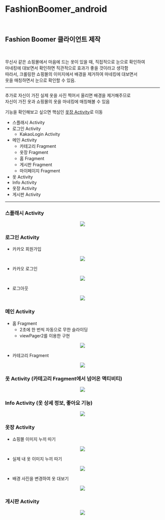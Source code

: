 # FashionBoomer_android

<br>

## Fashion Boomer 클라이언트 제작

<br>

무신사 같은 쇼핑몰에서 마음에 드는 옷이 있을 때, 직접적으로 눈으로 확인하여 <br>
마네킹에 대보면서 확인하면 직관적으로 효과가 좋을 것이라고 생각함 <br>
따라서, 크롤링한 쇼핑몰의 이미지에서 배경을 제거하여 마네킹에 대보면서 <br>
옷을 매칭하면서 눈으로 확인할 수 있음. <br>

<hr>

추가로 자신이 가진 실제 옷을 사진 찍어서 올리면 배경을 제거해주므로 <br>
자신이 가진 옷과 쇼핑몰의 옷을 마네킹에 매칭해볼 수 있음 <br>

기능을 확인해보고 싶으면 핵심인 [옷장 Activity](#옷장-activity)로 이동

- 스플래시 Activity
- 로그인 Activity
  - KakaoLogin Activity
- 메인 Activity
  - 카테고리 Fragment
  - 옷장 Fragment
  - 홈 Fragment
  - 게시판 Fragment
  - 마이페이지 Fragment
- 옷 Activity
- Info Activity
- 옷장 Activity
- 게시판 Activity

<hr>

### 스플래시 Activity

<p align="center"><img src="https://user-images.githubusercontent.com/87688023/202463594-38a28015-b26f-42fc-9f89-40d4f420c46a.gif"></img></p>

### 로그인 Activity

- 카카오 회원가입

<p align="center"><img src="https://user-images.githubusercontent.com/87688023/202487901-2e698daa-5016-412c-a442-8311b978df6c.gif"></img></p>

- 카카오 로그인

<p align="center"><img src="https://user-images.githubusercontent.com/87688023/202487462-1903fec4-725a-4121-9ab1-f47a02216566.gif"></img></p>

- 로그아웃

<p align="center"><img src="https://user-images.githubusercontent.com/87688023/202488039-fde7703e-633a-492a-8357-47bffa50500c.gif"></img></p>

### 메인 Activity

- 홈 Fragment
  - 2초에 한 번씩 자동으로 무한 슬라이딩
  - viewPager2를 이용한 구현

<p align="center"><img src="https://user-images.githubusercontent.com/87688023/202488301-7916acc2-8cae-4512-89f0-1c76f574163f.gif"></img></p>

- 카테고리 Fragment

<p align="center"><img src="https://user-images.githubusercontent.com/87688023/204847062-d52c586f-9e43-40e6-84ed-4aa5dd0d86c8.gif"></img></p>

### 옷 Activity (카테고리 Fragment에서 넘어온 액티비티)

<p align="center"><img src="https://user-images.githubusercontent.com/87688023/204847581-b78f3c04-51cf-42b1-b3b8-07ad47fa7a34.gif"></img></p>

### Info Activity (옷 상세 정보, 좋아요 기능)

<p align="center"><img src="https://user-images.githubusercontent.com/87688023/204847884-d43ec1c2-66b9-455d-a1c2-955ebb2d5187.gif"></img></p>

### 옷장 Activity

- 쇼핑몰 이미지 누끼 따기
<p align="center"><img src="https://user-images.githubusercontent.com/87688023/204849690-b8927413-a81b-4183-a3d3-cedfad468680.gif"></img></p>

- 실제 내 옷 이미지 누끼 따기
<p align="center"><img src="https://user-images.githubusercontent.com/87688023/204851955-102e8e9c-1570-4127-bebe-8809a3814f20.gif"></img></p>

- 배경 사진을 변경하여 옷 대보기
<p align="center"><img src="https://user-images.githubusercontent.com/87688023/204851972-18fc3698-8d9d-4c80-ace0-e37d781370f7.gif"></img></p>

### 게시판 Activity

<p align="center"><img src="https://user-images.githubusercontent.com/87688023/204852435-1e240d8a-f426-4b72-9f38-6af0fdaa7cb3.gif"></img></p>
